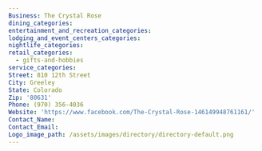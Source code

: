 ```yaml
---
Business: The Crystal Rose
dining_categories:
entertainment_and_recreation_categories:
lodging_and_event_centers_categories:
nightlife_categories:
retail_categories:
  - gifts-and-hobbies
service_categories:
Street: 810 12th Street
City: Greeley
State: Colorado
Zip: '80631'
Phone: (970) 356-4036
Website: 'https://www.facebook.com/The-Crystal-Rose-146149948761161/'
Contact_Name:
Contact_Email:
Logo_image_path: /assets/images/directory/directory-default.png
---
```



